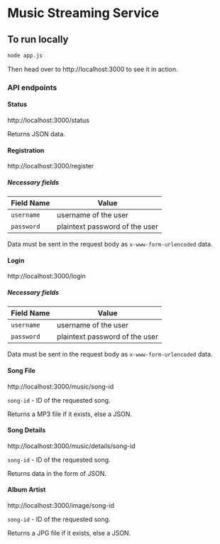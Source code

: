 # Music Streaming Service

## To run locally

```bash
node app.js
```

Then head over to http://localhost:3000 to see it in action.

### API endpoints

#### Status

http://localhost:3000/status

Returns JSON data.

#### Registration

http://localhost:3000/register

##### Necessary fields

Field Name | Value
--- | ---
`username` | username of the user
`password` | plaintext password of the user

Data must be sent in the request body as `x-www-form-urlencoded` data.

#### Login

http://localhost:3000/login

##### Necessary fields

Field Name | Value
--- | ---
`username` | username of the user
`password` | plaintext password of the user

Data must be sent in the request body as `x-www-form-urlencoded` data.

#### Song File

http://localhost:3000/music/song-id

`song-id` - ID of the requested song.

Returns a MP3 file if it exists, else a JSON.

#### Song Details

http://localhost:3000/music/details/song-id

`song-id` - ID of the requested song.

Returns data in the form of JSON.

#### Album Artist

http://localhost:3000/image/song-id

`song-id` - ID of the requested song.

Returns a JPG file if it exists, else a JSON.
